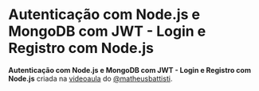 # Autenticação com Node.js e MongoDB com JWT - Login e Registro com Node.js

**Autenticação com Node.js e MongoDB com JWT - Login e Registro com Node.js** criada na [videoaula](https://www.youtube.com/watch?v=qEBoZ8lJR3k&ab_channel=MatheusBattisti-HoradeCodar) do [@matheusbattisti](https://github.com/matheusbattisti).
